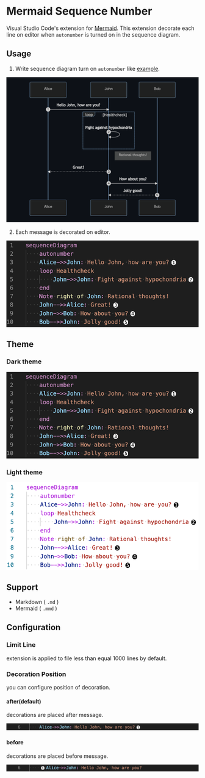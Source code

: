 # Mermaid Sequence Number

Visual Studio Code's extension for [Mermaid](https://github.com/mermaid-js/mermaid).
This extension decorate each line on editor when `autonumber` is turned on in the sequence diagram.

## Usage

1. Write sequence diagram turn on `autonumber` like [example](https://mermaid-js.github.io/mermaid/#/sequenceDiagram?id=sequencenumbers).

![sequence diagram preview](./docs/sequence_diagram_preview.png)

2. Each message is decorated on editor.

![sequence number sample for dark theme](./docs/sequence_number_sample_dark.png)

## Theme

### Dark theme

![sequence number sample for dark theme](./docs/sequence_number_sample_dark.png)

### Light theme

![sequence number sample for light theme](./docs/sequence_number_sample_light.png)

## Support

- Markdown ( `.md` )
- Mermaid ( `.mmd` )

## Configuration

### Limit Line

extension is applied to file less than equal 1000 lines by default.

### Decoration Position

you can configure position of decoration.

#### after(default)

decorations are placed after message.

![decoration after message](./docs/decoration_after_message.png)

#### before

decorations are placed before message.

![decoration before message](./docs/decoration_before_message.png)
